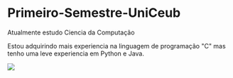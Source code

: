 # Primeiro-Semestre-UniCeub
Atualmente estudo Ciencia da Computação

Estou adquirindo mais experiencia na linguagem de programação "C" mas tenho uma leve experiencia em Python e Java.

<div>
 <a href="https://www.linkedin.com/in/nathan-henrique-a6a496364" target="_blank"><img src="https://img.shields.io/badge/-LinkedIn-%230077B5?style=for-the-badge&logo=linkedin&logoColor=white" target="_blank"></a>
 </div>
